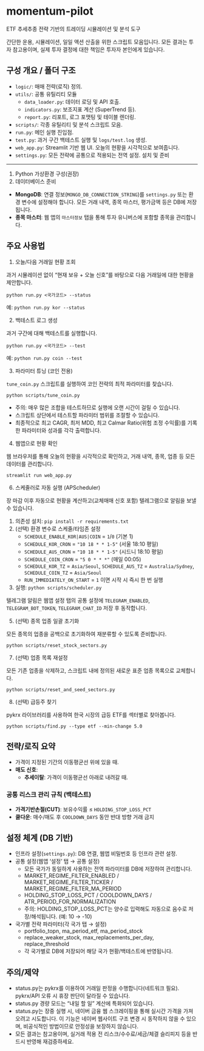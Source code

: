 # momentum-pilot
ETF 추세추종 전략 기반의 트레이딩 시뮬레이션 및 분석 도구

간단한 운용, 시뮬레이션, 일일 액션 산출을 위한 스크립트 모음입니다. 모든 결과는 투자 참고용이며, 실제 투자 결정에 대한 책임은 투자자 본인에게 있습니다.

구성 개요 / 폴더 구조
---------------------

- `logic/`: 매매 전략(로직) 정의.
- `utils/`: 공통 유틸리티 모듈
  - `data_loader.py`: 데이터 로딩 및 API 호출.
  - `indicators.py`: 보조지표 계산 (SuperTrend 등).
  - `report.py`: 리포트, 로그 포맷팅 및 테이블 렌더링.
- `scripts/`: 각종 유틸리티 및 분석 스크립트 모음.
- `run.py`: 메인 실행 진입점.
- `test.py`: 과거 구간 백테스트 실행 및 `logs/test.log` 생성.
- `web_app.py`: Streamlit 기반 웹 UI. 오늘의 현황을 시각적으로 보여줍니다.
- `settings.py`: 모든 전략에 공통으로 적용되는 전역 설정.
설치 및 준비
------------

1) Python 가상환경 구성(권장)
2) 데이터베이스 준비
- **MongoDB**: 연결 정보(`MONGO_DB_CONNECTION_STRING`)를 `settings.py` 또는 환경 변수에 설정해야 합니다. 모든 거래 내역, 종목 마스터, 평가금액 등은 DB에 저장됩니다.
- **종목 마스터**: 웹 앱의 `마스터정보` 탭을 통해 투자 유니버스에 포함할 종목을 관리합니다.

주요 사용법
-----------

1) 오늘/다음 거래일 현황 조회

과거 시뮬레이션 없이 “현재 보유 + 오늘 신호”를 바탕으로 다음 거래일에 대한 현황을 제안합니다.

    python run.py <국가코드> --status

예: `python run.py kor --status`

2) 백테스트 로그 생성

과거 구간에 대해 백테스트를 실행합니다.

    python run.py <국가코드> --test

예: `python run.py coin --test`

3) 파라미터 튜닝 (코인 전용)

`tune_coin.py` 스크립트를 실행하여 코인 전략의 최적 파라미터를 찾습니다.

    python scripts/tune_coin.py

- 주의: 매우 많은 조합을 테스트하므로 실행에 오랜 시간이 걸릴 수 있습니다.
- 스크립트 상단에서 테스트할 파라미터 범위를 조절할 수 있습니다.
- 최종적으로 최고 CAGR, 최저 MDD, 최고 Calmar Ratio(위험 조정 수익률)를 기록한 파라미터와 성과를 각각 출력합니다.

4) 웹앱으로 현황 확인

웹 브라우저를 통해 오늘의 현황을 시각적으로 확인하고, 거래 내역, 종목, 업종 등 모든 데이터를 관리합니다.
    
    streamlit run web_app.py

6) 스케줄러로 자동 실행 (APScheduler)

장 마감 이후 자동으로 현황을 계산하고(교체매매 신호 포함) 텔레그램으로 알림을 보낼 수 있습니다.

1. 의존성 설치: `pip install -r requirements.txt`
2. (선택) 환경 변수로 스케줄/타임존 설정
   - `SCHEDULE_ENABLE_KOR|AUS|COIN` = `1`/`0` (기본 1)
   - `SCHEDULE_KOR_CRON` = `"10 18 * * 1-5"` (서울 18:10 평일)
   - `SCHEDULE_AUS_CRON` = `"10 18 * * 1-5"` (시드니 18:10 평일)
   - `SCHEDULE_COIN_CRON` = `"5 0 * * *"` (매일 00:05)
   - `SCHEDULE_KOR_TZ` = `Asia/Seoul`, `SCHEDULE_AUS_TZ` = `Australia/Sydney`, `SCHEDULE_COIN_TZ` = `Asia/Seoul`
   - `RUN_IMMEDIATELY_ON_START` = `1` 이면 시작 시 즉시 한 번 실행
3. 실행: `python scripts/scheduler.py`

텔레그램 알림은 웹앱 설정 탭의 공통 설정에 `TELEGRAM_ENABLED`, `TELEGRAM_BOT_TOKEN`, `TELEGRAM_CHAT_ID` 저장 후 동작합니다.

5) (선택) 종목 업종 일괄 초기화

모든 종목의 업종을 공백으로 초기화하여 재분류할 수 있도록 준비합니다.

    python scripts/reset_stock_sectors.py

7) (선택) 업종 목록 재설정

모든 기존 업종을 삭제하고, 스크립트 내에 정의된 새로운 표준 업종 목록으로 교체합니다.

    python scripts/reset_and_seed_sectors.py

8) (선택) 급등주 찾기

pykrx 라이브러리를 사용하여 한국 시장의 급등 ETF를 섹터별로 찾아봅니다.

    python scripts/find.py --type etf --min-change 5.0


전략/로직 요약
-------------


  - 가격이 지정된 기간의 이동평균선 위에 있을 때.
- **매도 신호**:
  - **추세이탈**: 가격이 이동평균선 아래로 내려갈 때.

### 공통 리스크 관리 규칙 (백테스트)
  - **가격기반손절(CUT)**: 보유수익률 ≤ `HOLDING_STOP_LOSS_PCT`
  - **쿨다운**: 매수/매도 후 `COOLDOWN_DAYS` 동안 반대 방향 거래 금지

설정 체계 (DB 기반)
-------------------

- 인프라 설정(`settings.py`): DB 연결, 웹앱 비밀번호 등 인프라 관련 설정.
- 공통 설정(웹앱 ‘설정’ 탭 → 공통 설정)
  - 모든 국가가 동일하게 사용하는 전역 파라미터를 DB에 저장하여 관리합니다.
  - MARKET_REGIME_FILTER_ENABLED / MARKET_REGIME_FILTER_TICKER / MARKET_REGIME_FILTER_MA_PERIOD
  - HOLDING_STOP_LOSS_PCT / COOLDOWN_DAYS / ATR_PERIOD_FOR_NORMALIZATION
  - 주의: HOLDING_STOP_LOSS_PCT는 양수로 입력해도 자동으로 음수로 저장/해석됩니다. (예: 10 → -10)
- 국가별 전략 파라미터(각 국가 탭 → 설정)
  - portfolio_topn, ma_period_etf, ma_period_stock
  - replace_weaker_stock, max_replacements_per_day, replace_threshold
  - 각 국가별로 DB에 저장되어 해당 국가 현황/백테스트에 반영됩니다.

주의/제약
--------

- status.py는 pykrx를 이용하여 거래일 판정을 수행합니다(네트워크 필요). pykrx/API 오류 시 휴장 판단이 달라질 수 있습니다.
- status.py 경량 모드는 “내일 할 일” 계산에 특화되어 있습니다.
- status.py는 장중 실행 시, 네이버 금융 웹 스크레이핑을 통해 실시간 가격을 가져오려고 시도합니다. 이 기능은 네이버 웹사이트 구조 변경 시 동작하지 않을 수 있으며, 비공식적인 방법이므로 안정성을 보장하지 않습니다.
- 모든 결과는 참고용이며, 실거래 적용 전 리스크/수수료/세금/체결 슬리피지 등을 반드시 반영해 재검증하세요.
